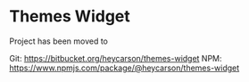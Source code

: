 # Themes Widget

Project has been moved to 

Git: https://bitbucket.org/heycarson/themes-widget
NPM: https://www.npmjs.com/package/@heycarson/themes-widget
